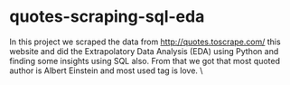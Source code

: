 # quotes-scraping-sql-eda

In this project we scraped the data from  http://quotes.toscrape.com/  this website and did the Extrapolatory Data Analysis (EDA) using Python and finding some insights using SQL also. From that we got that most quoted author is Albert Einstein and most used tag is love. 
\
